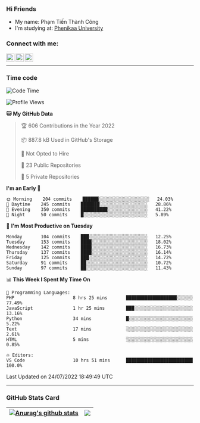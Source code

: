 ### Hi Friends

- My name: Phạm Tiến Thành Công
- I'm studying at: [Phenikaa University]


### Connect with me:
[<img align="left" alt="PhamTienThanhCong | Facebook" width="22px" src="https://upload.wikimedia.org/wikipedia/commons/thumb/1/16/Facebook-icon-1.png/640px-Facebook-icon-1.png" />][facebook]
[<img align="left" alt="PhamTienThanhCong | Zalo" width="22px" src="https://www.anphatpc.com.vn/template/anphat_2020v2/images/icon-zalo.jpg" />][zalo]
[<img align="left" alt="PhamTienThanhCong | LinkedIn" width="22px" src="https://cdn3.iconfinder.com/data/icons/inficons/512/linkedin.png" />][linkedin]

<br />

---

### Time code

<!--START_SECTION:waka-->
![Code Time](http://img.shields.io/badge/Code%20Time-479%20hrs%201%20min-blue)

![Profile Views](http://img.shields.io/badge/Profile%20Views-0-blue)

**🐱 My GitHub Data** 

> 🏆 606 Contributions in the Year 2022
 > 
> 📦 887.8 kB Used in GitHub's Storage 
 > 
> 🚫 Not Opted to Hire
 > 
> 📜 23 Public Repositories 
 > 
> 🔑 5 Private Repositories  
 > 
**I'm an Early 🐤** 

```text
🌞 Morning    204 commits    ██████░░░░░░░░░░░░░░░░░░░   24.03% 
🌆 Daytime    245 commits    ███████░░░░░░░░░░░░░░░░░░   28.86% 
🌃 Evening    350 commits    ██████████░░░░░░░░░░░░░░░   41.22% 
🌙 Night      50 commits     █░░░░░░░░░░░░░░░░░░░░░░░░   5.89%

```
📅 **I'm Most Productive on Tuesday** 

```text
Monday       104 commits    ███░░░░░░░░░░░░░░░░░░░░░░   12.25% 
Tuesday      153 commits    ████░░░░░░░░░░░░░░░░░░░░░   18.02% 
Wednesday    142 commits    ████░░░░░░░░░░░░░░░░░░░░░   16.73% 
Thursday     137 commits    ████░░░░░░░░░░░░░░░░░░░░░   16.14% 
Friday       125 commits    ███░░░░░░░░░░░░░░░░░░░░░░   14.72% 
Saturday     91 commits     ██░░░░░░░░░░░░░░░░░░░░░░░   10.72% 
Sunday       97 commits     ██░░░░░░░░░░░░░░░░░░░░░░░   11.43%

```


📊 **This Week I Spent My Time On** 

```text
💬 Programming Languages: 
PHP                      8 hrs 25 mins       ███████████████████░░░░░░   77.49% 
JavaScript               1 hr 25 mins        ███░░░░░░░░░░░░░░░░░░░░░░   13.16% 
Python                   34 mins             █░░░░░░░░░░░░░░░░░░░░░░░░   5.22% 
Text                     17 mins             ░░░░░░░░░░░░░░░░░░░░░░░░░   2.61% 
HTML                     5 mins              ░░░░░░░░░░░░░░░░░░░░░░░░░   0.85%

🔥 Editors: 
VS Code                  10 hrs 51 mins      █████████████████████████   100.0%

```


 Last Updated on 24/07/2022 18:49:49 UTC
<!--END_SECTION:waka-->

---

### GitHub Stats Card

| <a href="https://github.com/phamtienthanhcong"><img align="center" src="https://github-readme-stats.vercel.app/api?username=PhamTienThanhCong&show_icons=true&include_all_commits=true&theme=buefy&hide_border=true&theme=ocean_dark" alt="Anurag's github stats" /></a> | <a href="https://github.com/phamtienthanhcong"><img align="center" src="https://github-readme-stats.vercel.app/api/top-langs/?username=PhamTienThanhCong&layout=compact&theme=buefy&hide_border=true&theme=ocean_dark" /></a> |
| ------------- | ------------- |

[Phenikaa University]: https://phenikaa-uni.edu.vn/vi
[facebook]: https://www.facebook.com/phamtienthanhcong
[linkedin]: https://linkedin.com/in/phamtienthanhcong
[zalo]: https://zalo.me/0396396332
[tiktok]: https://www.tiktok.com/@phamtienthanhcong
[web]: https://github.com/PhamTienThanhCong/web_dev
[min project]: https://github.com/PhamTienThanhCong/Project-Of-Web
[c and cpp]: https://github.com/PhamTienThanhCong/Code_C_and_Cpro
[python]: https://github.com/PhamTienThanhCong/Python_beginer
